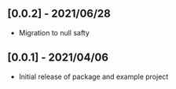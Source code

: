 ## [0.0.2] - 2021/06/28

* Migration to null safty


## [0.0.1] - 2021/04/06

* Initial release of package and example project
